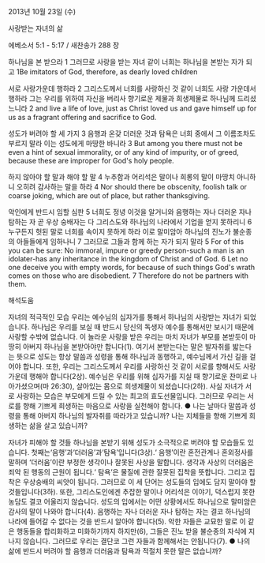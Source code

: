 2013년 10월 23일 (수)

사랑받는 자녀의 삶



에베소서 5:1 - 5:17 / 새찬송가 288 장


하나님을 본 받으라
1 그러므로 사랑을 받는 자녀 같이 너희는 하나님을 본받는 자가 되고
1Be imitators of God, therefore, as dearly loved children

서로 사랑가운데 행하라
2 그리스도께서 너희를 사랑하신 것 같이 너희도 사랑 가운데서 행하라 그는 우리를 위하여 자신을 버리사 향기로운 제물과 희생제물로 하나님께 드리셨느니라
2 and live a life of love, just as Christ loved us and gave himself up for us as a fragrant offering and sacrifice to God.

성도가 버려야 할 세 가지
3 음행과 온갖 더러운 것과 탐욕은 너희 중에서 그 이름조차도 부르지 말라 이는 성도에게 마땅한 바니라
3 But among you there must not be even a hint of sexual immorality, or of any kind of impurity, or of greed, because these are improper for God's holy people.

하지 않아야 할 말과 해야 할 말
4 누추함과 어리석은 말이나 희롱의 말이 마땅치 아니하니 오히려 감사하는 말을 하라
4 Nor should there be obscenity, foolish talk or coarse joking, which are out of place, but rather thanksgiving.

악인에게 반드시 임할 심판
5 너희도 정녕 이것을 알거니와 음행하는 자나 더러운 자나 탐하는 자 곧 우상 숭배자는 다 그리스도와 하나님의 나라에서 기업을 얻지 못하리니 6 누구든지 헛된 말로 너희를 속이지 못하게 하라 이로 말미암아 하나님의 진노가 불순종의 아들들에게 임하나니 7 그러므로 그들과 함께 하는 자가 되지 말라
5 For of this you can be sure: No immoral, impure or greedy person-such a man is an idolater-has any inheritance in the kingdom of Christ and of God. 6 Let no one deceive you with empty words, for because of such things God's wrath comes on those who are disobedient. 7 Therefore do not be partners with them.

해석도움





자녀의 적극적인 모습
우리는 예수님의 십자가를 통해서 하나님의 사랑받는 자녀가 되었습니다. 하나님은 우리를 보실 때 반드시 당신의 독생자 예수를 통해서만 보시기 때문에 사랑할 수밖에 없습니다. 이 놀라운 사랑을 받은 우리는 마치 자녀가 부모를 본받듯이 마땅히 아버지 하나님을 본받아야만 합니다(1). 여기서 본받는다는 말은 발자취를 밟는다는 뜻으로 성도는 항상 말씀과 성령을 통해 하나님과 동행하고, 예수님께서 가신 길을 걸어야 합니다. 또한, 우리는 그리스도께서 우리를 사랑하신 것 같이 서로를 향해서도 사랑 가운데 행해야 합니다(2상). 예수님은 우리를 위해 십자가를 지실 때 향기로운 찬미로 나아가셨으며(마 26:30), 살아있는 몸으로 희생제물이 되셨습니다(2하). 사실 자녀가 서로 사랑하는 모습은 부모에게 드릴 수 있는 최고의 효도선물입니다. 그러므로 우리는 서로를 향해 기쁘게 희생하는 마음으로 사랑을 실천해야 합니다.
● 나는 날마다 말씀과 성령을 통해 아버지 하나님의 발자취를 따라가고 있습니까? 나는 지체들을 향해 기쁘게 희생하는 삶을 살고 있습니까?

자녀가 피해야 할 것들
하나님을 본받기 위해 성도가 소극적으로 버려야 할 모습들도 있습니다. 첫째는‘음행’과‘더러움’과‘탐욕’입니다(3상).‘ 음행’이란 혼전관계나 혼외정사를 말하며 ‘더러움’이란 부정한 생각이나 잘못된 사상을 말합니다. 생각과 사상의 더러움은 죄악 된 행동의 근원이 됩니다.‘ 탐욕’은 물질에 관한 잘못된 집착을 뜻합니다. 그리고 집착은 우상숭배의 씨앗이 됩니다. 그러므로 이 세 단어는 성도들의 입에도 담지 말아야 할 것들입니다(3하). 또한, 그리스도인에겐 추잡한 말이나 어리석은 이야기, 덕스럽지 못한 농담도 결코 어울리지 않습니다. 성도의 입에서는 어떤 상황에서도 하나님으로 말미암은 감사의 말이 나와야 합니다(4). 음행하는 자나 더러운 자나 탐하는 자는 결코 하나님의 나라에 들어갈 수 없다는 것을 반드시 알아야 합니다(5). 악한 자들은 교묘한 말로 이 같은 행동들을 합리화하고 미화하기까지 하지만(6), 그들은 진노 받을 불순종의 자식에 지나지 않습니다. 그러므로 우리는 결단코 그런 자들과 함께해서는 안됩니다(7).
● 나의 삶에 반드시 버려야 할 음행과 더러움과 탐욕과 적절치 못한 말은 없습니까?